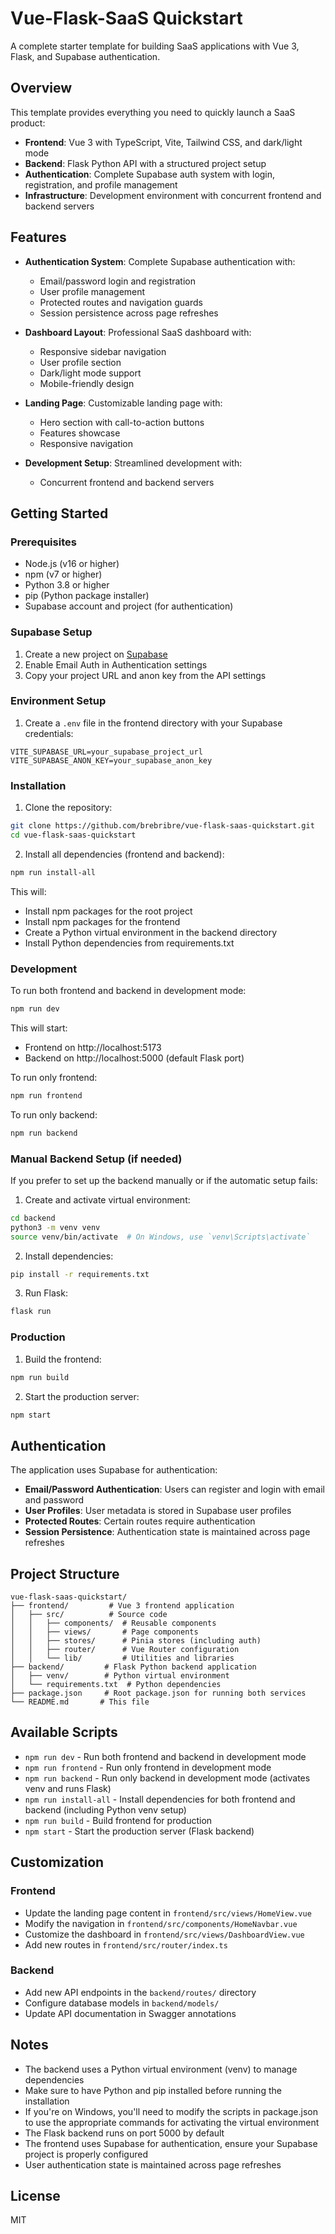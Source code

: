 # Vue-Flask-SaaS Quickstart

A complete starter template for building SaaS applications with Vue 3, Flask, and Supabase authentication.

## Overview

This template provides everything you need to quickly launch a SaaS product:

- **Frontend**: Vue 3 with TypeScript, Vite, Tailwind CSS, and dark/light mode
- **Backend**: Flask Python API with a structured project setup
- **Authentication**: Complete Supabase auth system with login, registration, and profile management
- **Infrastructure**: Development environment with concurrent frontend and backend servers

## Features

- **Authentication System**: Complete Supabase authentication with:
  - Email/password login and registration
  - User profile management
  - Protected routes and navigation guards
  - Session persistence across page refreshes

- **Dashboard Layout**: Professional SaaS dashboard with:
  - Responsive sidebar navigation
  - User profile section
  - Dark/light mode support
  - Mobile-friendly design

- **Landing Page**: Customizable landing page with:
  - Hero section with call-to-action buttons
  - Features showcase
  - Responsive navigation

- **Development Setup**: Streamlined development with:
  - Concurrent frontend and backend servers

## Getting Started

### Prerequisites

- Node.js (v16 or higher)
- npm (v7 or higher)
- Python 3.8 or higher
- pip (Python package installer)
- Supabase account and project (for authentication)

### Supabase Setup

1. Create a new project on [Supabase](https://supabase.com)
2. Enable Email Auth in Authentication settings
3. Copy your project URL and anon key from the API settings

### Environment Setup

1. Create a `.env` file in the frontend directory with your Supabase credentials:
```
VITE_SUPABASE_URL=your_supabase_project_url
VITE_SUPABASE_ANON_KEY=your_supabase_anon_key
```

### Installation

1. Clone the repository:
```bash
git clone https://github.com/brebribre/vue-flask-saas-quickstart.git
cd vue-flask-saas-quickstart
```

2. Install all dependencies (frontend and backend):
```bash
npm run install-all
```

This will:
- Install npm packages for the root project
- Install npm packages for the frontend
- Create a Python virtual environment in the backend directory
- Install Python dependencies from requirements.txt

### Development

To run both frontend and backend in development mode:
```bash
npm run dev
```

This will start:
- Frontend on http://localhost:5173
- Backend on http://localhost:5000 (default Flask port)

To run only frontend:
```bash
npm run frontend
```

To run only backend:
```bash
npm run backend
```

### Manual Backend Setup (if needed)

If you prefer to set up the backend manually or if the automatic setup fails:

1. Create and activate virtual environment:
```bash
cd backend
python3 -m venv venv
source venv/bin/activate  # On Windows, use `venv\Scripts\activate`
```

2. Install dependencies:
```bash
pip install -r requirements.txt
```

3. Run Flask:
```bash
flask run
```

### Production

1. Build the frontend:
```bash
npm run build
```

2. Start the production server:
```bash
npm start
```

## Authentication

The application uses Supabase for authentication:

- **Email/Password Authentication**: Users can register and login with email and password
- **User Profiles**: User metadata is stored in Supabase user profiles
- **Protected Routes**: Certain routes require authentication
- **Session Persistence**: Authentication state is maintained across page refreshes

## Project Structure

```
vue-flask-saas-quickstart/
├── frontend/         # Vue 3 frontend application
│   ├── src/          # Source code
│   │   ├── components/  # Reusable components
│   │   ├── views/       # Page components
│   │   ├── stores/      # Pinia stores (including auth)
│   │   ├── router/      # Vue Router configuration
│   │   └── lib/         # Utilities and libraries
├── backend/         # Flask Python backend application
│   ├── venv/        # Python virtual environment
│   └── requirements.txt  # Python dependencies
├── package.json     # Root package.json for running both services
└── README.md       # This file
```

## Available Scripts

- `npm run dev` - Run both frontend and backend in development mode
- `npm run frontend` - Run only frontend in development mode
- `npm run backend` - Run only backend in development mode (activates venv and runs Flask)
- `npm run install-all` - Install dependencies for both frontend and backend (including Python venv setup)
- `npm run build` - Build frontend for production
- `npm start` - Start the production server (Flask backend)

## Customization

### Frontend

- Update the landing page content in `frontend/src/views/HomeView.vue`
- Modify the navigation in `frontend/src/components/HomeNavbar.vue`
- Customize the dashboard in `frontend/src/views/DashboardView.vue`
- Add new routes in `frontend/src/router/index.ts`

### Backend

- Add new API endpoints in the `backend/routes/` directory
- Configure database models in `backend/models/`
- Update API documentation in Swagger annotations

## Notes

- The backend uses a Python virtual environment (venv) to manage dependencies
- Make sure to have Python and pip installed before running the installation
- If you're on Windows, you'll need to modify the scripts in package.json to use the appropriate commands for activating the virtual environment
- The Flask backend runs on port 5000 by default
- The frontend uses Supabase for authentication, ensure your Supabase project is properly configured
- User authentication state is maintained across page refreshes

## License

MIT